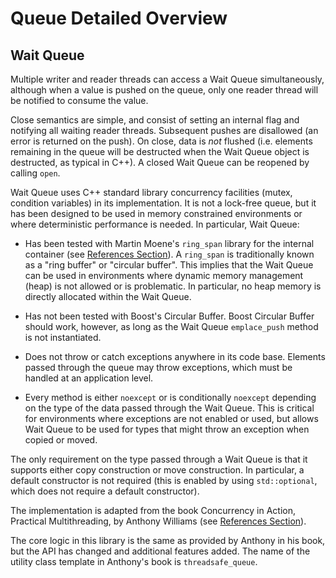 # Queue Detailed Overview

## Wait Queue

Multiple writer and reader threads can access a Wait Queue simultaneously, although when a value is pushed on the queue, only one reader thread will be notified to consume the value.

Close semantics are simple, and consist of setting an internal flag and notifying all waiting reader threads. Subsequent pushes are disallowed (an error is returned on the push). On close, data is *not* flushed (i.e. elements remaining in the queue will be destructed when the Wait Queue object is destructed, as typical in C++). A closed Wait Queue can be reopened by calling `open`.

Wait Queue uses C++ standard library concurrency facilities (mutex, condition variables) in its implementation. It is not a lock-free queue, but it has been designed to be used in memory constrained environments or where deterministic performance is needed. In particular, Wait Queue:

- Has been tested with Martin Moene's `ring_span` library for the internal container (see [References Section](../README.md#references)). A `ring_span` is traditionally known as a "ring buffer" or "circular buffer". This implies that the Wait Queue can be used in environments where dynamic memory management (heap) is not allowed or is problematic. In particular, no heap memory is directly allocated within the Wait Queue.

- Has not been tested with Boost's Circular Buffer. Boost Circular Buffer should work, however, as long as the Wait Queue `emplace_push` method is not instantiated.

- Does not throw or catch exceptions anywhere in its code base. Elements passed through the queue may throw exceptions, which must be handled at an application level.

- Every method is either `noexcept` or is conditionally `noexcept` depending on the type of the data passed through the Wait Queue. This is critical for environments where exceptions are not enabled or used, but allows Wait Queue to be used for types that might throw an exception when copied or moved.

The only requirement on the type passed through a Wait Queue is that it supports either copy construction or move construction. In particular, a default constructor is not required (this is enabled by using `std::optional`, which does not require a default constructor).

The implementation is adapted from the book Concurrency in Action, Practical Multithreading, by Anthony Williams (see [References Section](../README.md#references)). 

The core logic in this library is the same as provided by Anthony in his book, but the API has changed and additional features added. The name of the utility class template in Anthony's book is `threadsafe_queue`.


